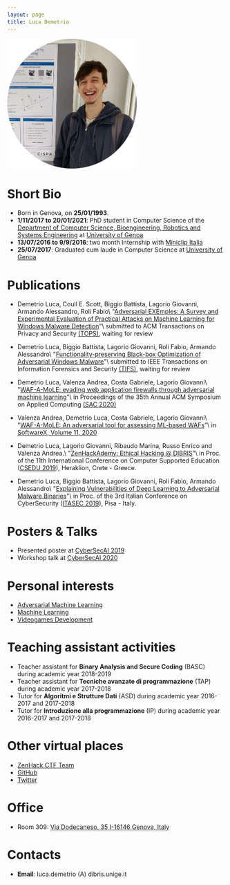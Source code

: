 ```yaml
---
layout: page
title: Luca Demetrio
---
```


<img src="/pics/demetrio.png" alt="Ops, something went wrong. This picture is missing!" width="300"/>

# Short Bio
* Born in Genova, on **25/01/1993**.
* **1/11/2017 to 20/01/2021**: PhD student in Computer Science of the [Department of Computer Science, Bioengineering, Robotics and Systems Engineering](http://www.dibris.unige.it/) at [University of Genoa](https://en.wikipedia.org/wiki/University_of_Genoa)
* **13/07/2016 to 9/9/2016**: two month Internship with [Miniclip Italia](https://corporate.miniclip.com/where-we-are/)
* **25/07/2017**: Graduated cum laude in Computer Science at [University of Genoa](https://en.wikipedia.org/wiki/University_of_Genoa)

# Publications
* Demetrio Luca, Coull E. Scott, Biggio Battista, Lagorio Giovanni, Armando Alessandro, Roli Fabio\\
"[Adversarial EXEmples: A Survey and Experimental Evaluation of Practical Attacks on Machine Learning for Windows Malware Detection](https://arxiv.org/abs/2008.07125)"\\
submitted to ACM Transactions on Privacy and Security [(TOPS)](https://dl.acm.org/journal/tops), waiting for review

* Demetrio Luca, Biggio Battista, Lagorio Giovanni, Roli Fabio, Armando Alessandro\\
"[Functionality-preserving Black-box Optimization of Adversarial Windows Malware](https://arxiv.org/abs/2003.13526)"\\
submitted to IEEE Transactions on Information Forensics and Security [(TIFS)](https://signalprocessingsociety.org/publications-resources/ieee-transactions-information-forensics-and-security), waiting for review

* Demetrio Luca, Valenza Andrea, Costa Gabriele, Lagorio Giovanni\\
"[WAF-A-MoLE: evading web application firewalls through adversarial machine learning](https://dl.acm.org/doi/10.1145/3341105.3373962)"\\
in Proceedings of the 35th Annual ACM Symposium on Applied Computing [(SAC 2020)](https://www.sigapp.org/sac/sac2020/)

* Valenza Andrea, Demetrio Luca, Costa Gabriele, Lagorio Giovanni\\
"[WAF-A-MoLE: An adversarial tool for assessing ML-based WAFs](https://doi.org/10.1016/j.softx.2019.100367)"\\
in [SoftwareX, Volume 11, 2020](https://www.sciencedirect.com/journal/softwarex)

* Demetrio Luca, Lagorio Giovanni, Ribaudo Marina, Russo Enrico and Valenza Andrea.\\
"[ZenHackAdemy: Ethical Hacking @ DIBRIS](http://insticc.org/node/TechnicalProgram/csedu/presentationDetails/77471)"\\
in Proc. of the 11th International Conference on Computer Supported Education ([CSEDU 2019](http://www.csedu.org/)), Heraklion, Crete - Greece.

* Demetrio Luca, Biggio Battista, Lagorio Giovanni, Roli Fabio, Armando Alessandro\\
"[Explaining Vulnerabilities of Deep Learning to Adversarial Malware Binaries](https://arxiv.org/abs/1901.03583)"\\
in Proc. of the 3rd Italian Conference on CyberSecurity ([ITASEC 2019](https://www.itasec.it/)), Pisa - Italy.

# Posters & Talks
* Presented poster at [CyberSecAI 2019](https://cybersecai.com/2019-highlights/)
* Workshop talk at [CyberSecAI 2020](https://cybersecai.com/speaker/luca-demetrio/)

# Personal interests
* [Adversarial Machine Learning](https://en.wikipedia.org/wiki/Adversarial_machine_learning)
* [Machine Learning](https://en.wikipedia.org/wiki/Machine_learning)
* [Videogames Development](https://en.wikipedia.org/wiki/Video_game_development)

# Teaching assistant activities
* Teacher assistant for **Binary Analysis and Secure Coding** (BASC) during academic year 2018-2019
* Teacher assistant for **Tecniche avanzate di programmazione** (TAP) during academic year 2017-2018
* Tutor for **Algoritmi e Strutture Dati** (ASD) during academic year 2016-2017 and 2017-2018
* Tutor for **Introduzione alla programmazione** (IP) during academic year 2016-2017 and 2017-2018


# Other virtual places
* [ZenHack CTF Team](https://zenhack.it)
* [GitHub](https://github.com/zangobot)
* [Twitter](https://twitter.com/zangobot)

# Office
* Room 309: [Via Dodecaneso, 35 I-16146 Genova, Italy](https://www.google.com/maps/place/Universit%C3%A0+degli+Studi+di+Genova+-+Dipartimento+di+Informatica,+Bioingegneria,+Robotica+e+Ingegneria+dei+Sistemi/@44.4033504,8.9718396,17.37z/data=!4m5!3m4!1s0x0:0x36191c714ef37673!8m2!3d44.4032971!4d8.9723245?hl=en-US)

# Contacts
* **Email**: luca.demetrio (A) dibris.unige.it
